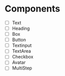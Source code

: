 # Components

- [ ] Text
- [ ] Heading
- [ ] Box
- [ ] Button
- [ ] Textinput
- [ ] TextArea
- [ ] Checkbox
- [ ] Avatar
- [ ] MultiStep
